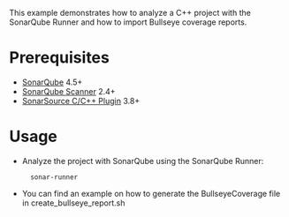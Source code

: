 This example demonstrates how to analyze a C++ project with the SonarQube Runner and how to import Bullseye coverage reports.

Prerequisites
=============
* [SonarQube](http://www.sonarsource.org/downloads/) 4.5+
* [SonarQube Scanner](http://docs.sonarqube.org/display/SONAR/Analyzing+with+SonarQube+Scanner) 2.4+
* [SonarSource C/C++ Plugin](http://www.sonarsource.com/products/plugins/languages/cpp/) 3.8+

Usage
=====
* Analyze the project with SonarQube using the SonarQube Runner:

        sonar-runner

* You can find an example on how to generate the BullseyeCoverage file in create_bullseye_report.sh


